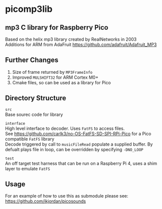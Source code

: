 # picomp3lib
## mp3 C library for Raspberry Pico  
Based on the helix mp3 library created by RealNetworks in 2003    
Additions for ARM from AdaFruit https://github.com/adafruit/Adafruit_MP3  

## Further Changes
1. Size of frame returned by `MP3FrameInfo`
2. Improved `MULSHIFT32` for ARM Cortex M0+
3. Cmake files, so can be used as a library for Pico

## Directory Structure
`src`  
Base sourec code for library  

`interface`  
High level interface to decoder. Uses `FatFS` to access files.  
See https://github.com/carlk3/no-OS-FatFS-SD-SPI-RPi-Pico for a Pico compatible `FatFS` library   
Decode triggered by call to `musicFileRead` populate a supplied buffer. By defualt plays file in loop, can be overridden by specifying `-DNO_LOOP`  

`test`   
An off target test harness that can be run on a Raspberry Pi 4, uses a shim layer to emulate `FatFS`

## Usage
For an example of how to use this as submodule please see: https://github.com/ikjordan/picosounds

